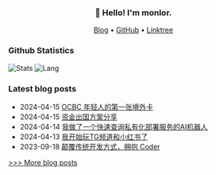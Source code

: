 
<h3 align="center">👋 Hello! I'm monlor.</h3>

<p align="center">
  <a href="https://www.monlor.com">Blog</a> •
  <a href="https://github.com/monlor">GitHub</a> •
  <a href="https://linktr.ee/monlor">Linktree</a>
</p>

### Github Statistics

![Stats](https://github-readme-stats.vercel.app/api?username=monlor&show_icons=true&layout=compact&count_private=true&hide_title=true&theme=default&)
![Lang](https://github-readme-stats.vercel.app/api/top-langs/?username=monlor&layout=compact&count_private=true&theme=default&hide=css,html,javascript)

### Latest blog posts

- 2024-04-15 [OCBC 年轻人的第一张境外卡](https://www.monlor.com/archives/130/)
- 2024-04-15 [资金出国方案分享](https://www.monlor.com/archives/129/)
- 2024-04-14 [我做了一个快速查询私有化部署服务的AI机器人](https://www.monlor.com/archives/128/)
- 2024-04-13 [我开始玩TG频道和小红书了](https://www.monlor.com/archives/127/)
- 2023-09-18 [颠覆传统开发方式，拥抱 Coder](https://www.monlor.com/archives/117/)

[>>> More blog posts](https://www.monlor.com/archive.html)
